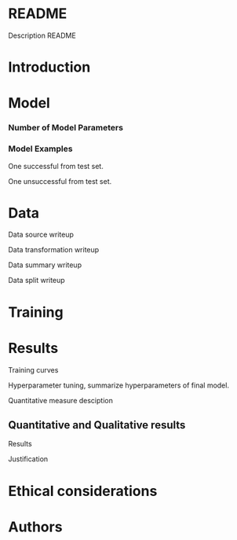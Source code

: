 # README

Description README

# Introduction

# Model

### Number of Model Parameters

### Model Examples

One successful from test set.

One unsuccessful from test set.

# Data

Data source writeup

Data transformation writeup

Data summary writeup

Data split writeup

# Training

# Results

Training curves

Hyperparameter tuning, summarize hyperparameters of final model.

Quantitative measure desciption

## Quantitative and Qualitative results

Results

Justification

# Ethical considerations

# Authors